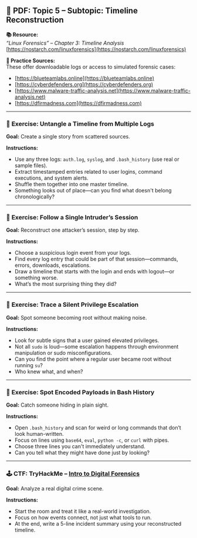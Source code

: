 ## 📄 PDF: Topic 5 – Subtopic: Timeline Reconstruction  
**📚 Resource:**  
*“Linux Forensics” – Chapter 3: Timeline Analysis*  
[https://nostarch.com/linuxforensics](https://nostarch.com/linuxforensics)

**🧪 Practice Sources:**  
These offer downloadable logs or access to simulated forensic cases:  
- [https://blueteamlabs.online](https://blueteamlabs.online)  
- [https://cyberdefenders.org](https://cyberdefenders.org)  
- [https://www.malware-traffic-analysis.net](https://www.malware-traffic-analysis.net)  
- [https://dfirmadness.com](https://dfirmadness.com)

---

### 🔹 **Exercise: Untangle a Timeline from Multiple Logs**  
**Goal:** Create a single story from scattered sources.  

**Instructions:**  
- Use any three logs: `auth.log`, `syslog`, and `.bash_history` (use real or sample files).  
- Extract timestamped entries related to user logins, command executions, and system alerts.  
- Shuffle them together into one master timeline.  
- Something looks out of place—can you find what doesn't belong chronologically?

---

### 🔹 **Exercise: Follow a Single Intruder’s Session**  
**Goal:** Reconstruct one attacker’s session, step by step.  

**Instructions:**  
- Choose a suspicious login event from your logs.  
- Find every log entry that could be part of that session—commands, errors, downloads, escalations.  
- Draw a timeline that starts with the login and ends with logout—or something worse.  
- What’s the most surprising thing they did?

---

### 🔹 **Exercise: Trace a Silent Privilege Escalation**  
**Goal:** Spot someone becoming root without making noise.  

**Instructions:**  
- Look for subtle signs that a user gained elevated privileges.  
- Not all `sudo` is loud—some escalation happens through environment manipulation or sudo misconfigurations.  
- Can you find the point where a regular user became root without running `su`?  
- Who knew what, and when?

---

### 🔹 **Exercise: Spot Encoded Payloads in Bash History**  
**Goal:** Catch someone hiding in plain sight.  

**Instructions:**  
- Open `.bash_history` and scan for weird or long commands that don’t look human-written.  
- Focus on lines using `base64`, `eval`, `python -c`, or `curl` with pipes.  
- Choose three lines you can't immediately understand.  
- Can you tell what they might have done just by looking?

---

### 🕹️ **CTF: TryHackMe – [Intro to Digital Forensics](https://tryhackme.com/room/introtodigitalforensics)**  
**Goal:** Analyze a real digital crime scene.  

**Instructions:**  
- Start the room and treat it like a real-world investigation.  
- Focus on how events connect, not just what tools to run.  
- At the end, write a 5-line incident summary using your reconstructed timeline.